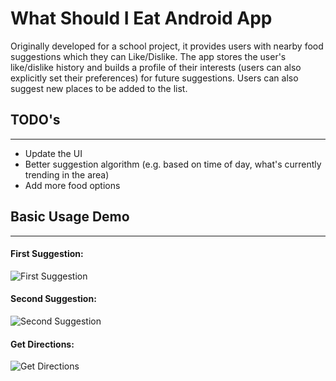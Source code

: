 # What Should I Eat Android App

Originally developed for a school project, it provides users with nearby food suggestions which they can Like/Dislike. The app stores the user's like/dislike history and builds a profile of their interests (users can also explicitly set their preferences) for future suggestions.
Users can also suggest new places to be added to the list.

## TODO's
--------------
* Update the UI
* Better suggestion algorithm (e.g. based on time of day, what's currently trending in the area)
* Add more food options


## Basic Usage Demo
--------------
#### First Suggestion:
![First Suggestion](http://charlopov.com/img/portfolio/wsie/harveys.png)
#### Second Suggestion:
![Second Suggestion](http://charlopov.com/img/portfolio/wsie/sams.png)
#### Get Directions:
![Get Directions](http://charlopov.com/img/portfolio/wsie/samssearch.png)
